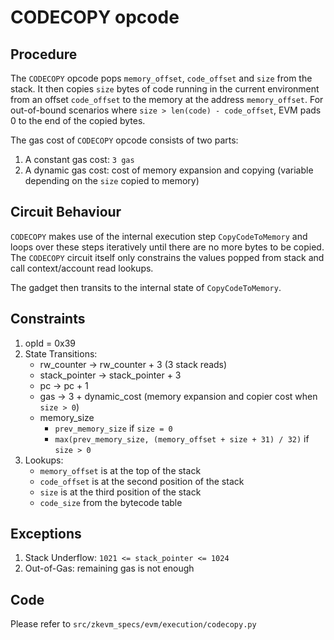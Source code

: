 # CODECOPY opcode

## Procedure

The `CODECOPY` opcode pops `memory_offset`, `code_offset` and `size` from the stack.
It then copies `size` bytes of code running in the current environment from an offset `code_offset` to the memory at the address `memory_offset`. For out-of-bound scenarios where `size > len(code) - code_offset`, EVM pads 0 to the end of the copied bytes.

The gas cost of `CODECOPY` opcode consists of two parts:

1. A constant gas cost: `3 gas`
2. A dynamic gas cost: cost of memory expansion and copying (variable depending on the `size` copied to memory)

## Circuit Behaviour

`CODECOPY` makes use of the internal execution step `CopyCodeToMemory` and loops over these steps iteratively until there are no more bytes to be copied. The `CODECOPY` circuit itself only constrains the values popped from stack and call context/account read lookups.

The gadget then transits to the internal state of `CopyCodeToMemory`.

## Constraints

1. opId = 0x39
2. State Transitions:
   - rw_counter -> rw_counter + 3 (3 stack reads)
   - stack_pointer -> stack_pointer + 3
   - pc -> pc + 1
   - gas -> 3 + dynamic_cost (memory expansion and copier cost when `size > 0`)
   - memory_size
     - `prev_memory_size` if `size = 0`
     - `max(prev_memory_size, (memory_offset + size + 31) / 32)` if `size > 0`
3. Lookups:
   - `memory_offset` is at the top of the stack
   - `code_offset` is at the second position of the stack
   - `size` is at the third position of the stack
   - `code_size` from the bytecode table

## Exceptions

1. Stack Underflow: `1021 <= stack_pointer <= 1024`
2. Out-of-Gas: remaining gas is not enough

## Code

Please refer to `src/zkevm_specs/evm/execution/codecopy.py`
